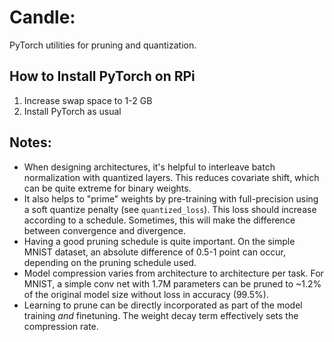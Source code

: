 # Candle: 
PyTorch utilities for pruning and quantization.

## How to Install PyTorch on RPi
1. Increase swap space to 1-2 GB
2. Install PyTorch as usual

## Notes:
- When designing architectures, it's helpful to interleave batch normalization with quantized layers. This reduces covariate shift, which can be quite extreme for binary weights.
- It also helps to "prime" weights by pre-training with full-precision using a soft quantize penalty (see `quantized_loss`). This loss should increase according to a schedule. Sometimes, this will make the difference between convergence and divergence.
- Having a good pruning schedule is quite important. On the simple MNIST dataset, an absolute difference of 0.5-1 point can occur, depending on the pruning schedule used.
- Model compression varies from architecture to architecture per task. For MNIST, a simple conv net with 1.7M parameters can be pruned to ~1.2% of the original model size without loss in accuracy (99.5%).
- Learning to prune can be directly incorporated as part of the model training _and_ finetuning. The weight decay term effectively sets the compression rate.
